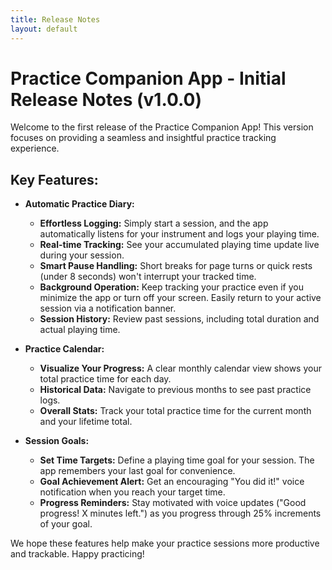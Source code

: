 ```yaml
---
title: Release Notes
layout: default
---
```


# Practice Companion App - Initial Release Notes (v1.0.0)

Welcome to the first release of the Practice Companion App! This version focuses on providing a seamless and insightful practice tracking experience.

## Key Features:

*   **Automatic Practice Diary:**
    *   **Effortless Logging:** Simply start a session, and the app automatically listens for your instrument and logs your playing time.
    *   **Real-time Tracking:** See your accumulated playing time update live during your session.
    *   **Smart Pause Handling:** Short breaks for page turns or quick rests (under 8 seconds) won't interrupt your tracked time.
    *   **Background Operation:** Keep tracking your practice even if you minimize the app or turn off your screen. Easily return to your active session via a notification banner.
    *   **Session History:** Review past sessions, including total duration and actual playing time.

*   **Practice Calendar:**
    *   **Visualize Your Progress:** A clear monthly calendar view shows your total practice time for each day.
    *   **Historical Data:** Navigate to previous months to see past practice logs.
    *   **Overall Stats:** Track your total practice time for the current month and your lifetime total.

*   **Session Goals:**
    *   **Set Time Targets:** Define a playing time goal for your session. The app remembers your last goal for convenience.
    *   **Goal Achievement Alert:** Get an encouraging "You did it!" voice notification when you reach your target time.
    *   **Progress Reminders:** Stay motivated with voice updates ("Good progress! X minutes left.") as you progress through 25% increments of your goal.

We hope these features help make your practice sessions more productive and trackable. Happy practicing!
